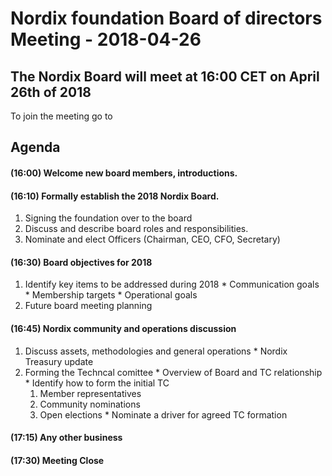 # Nordix foundation Board of directors Meeting - 2018-04-26

## The Nordix Board will meet at 16:00 CET on April 26th of 2018
To join the meeting go to <add link here>
  
##  Agenda
#### (16:00) Welcome new board members, introductions.
#### (16:10) Formally establish the 2018 Nordix Board.
  1. Signing the foundation over to the board
  1. Discuss and describe board roles and responsibilities.
  1. Nominate and elect Officers (Chairman, CEO, CFO, Secretary)
#### (16:30) Board objectives for 2018
  1. Identify key items to be addressed during 2018
    * Communication goals
    * Membership targets
    * Operational goals
  1. Future board meeting planning 
#### (16:45) Nordix community and operations discussion
  1. Discuss assets, methodologies and general operations
    * Nordix Treasury update
  1. Forming the Techncal comittee
    * Overview of Board and TC relationship
    * Identify how to form the initial TC
      1. Member representatives
      1. Community nominations
      1. Open elections
    * Nominate a driver for agreed TC formation
#### (17:15) Any other business
#### (17:30) Meeting Close
